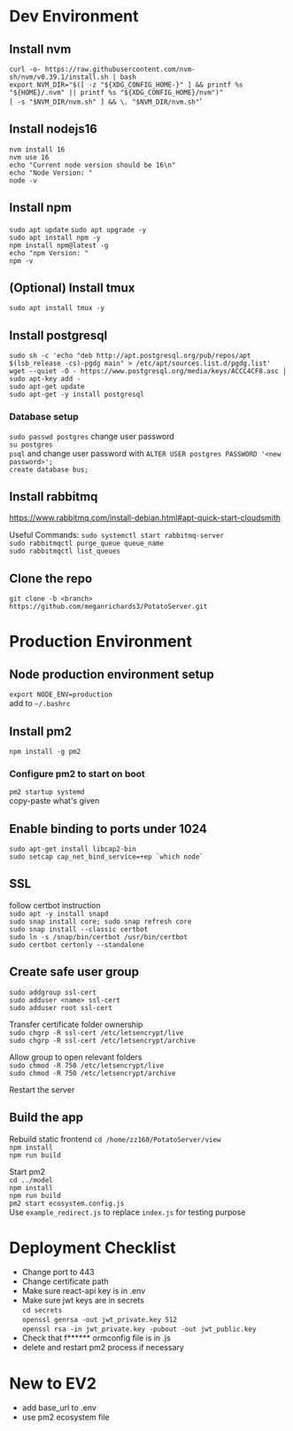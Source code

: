 # Dev Environment

## Install nvm

`curl -o- https://raw.githubusercontent.com/nvm-sh/nvm/v0.39.1/install.sh | bash`  
`export NVM_DIR="$([ -z "${XDG_CONFIG_HOME-}" ] && printf %s "${HOME}/.nvm" || printf %s "${XDG_CONFIG_HOME}/nvm")"`  
`[ -s "$NVM_DIR/nvm.sh" ] && \. "$NVM_DIR/nvm.sh"`'

## Install nodejs16

`nvm install 16`  
`nvm use 16`  
`echo "Current node version should be 16\n"`  
`echo "Node Version: "`  
`node -v`

## Install npm

`sudo apt update`
`sudo apt upgrade -y`  
`sudo apt install npm -y`  
`npm install npm@latest -g`  
`echo "npm Version: "`  
`npm -v`

## (Optional) Install tmux

`sudo apt install tmux -y`

## Install postgresql

`sudo sh -c 'echo "deb http://apt.postgresql.org/pub/repos/apt $(lsb_release -cs)-pgdg main" > /etc/apt/sources.list.d/pgdg.list'`  
`wget --quiet -O - https://www.postgresql.org/media/keys/ACCC4CF8.asc | sudo apt-key add -`  
`sudo apt-get update`  
`sudo apt-get -y install postgresql`

### Database setup

`sudo passwd postgres` change user password  
`su postgres`  
`psql` and change user password with `ALTER USER postgres PASSWORD '<new password>';`  
`create database bus;`

## Install rabbitmq

https://www.rabbitmq.com/install-debian.html#apt-quick-start-cloudsmith

Useful Commands:
`sudo systemctl start rabbitmq-server`  
`sudo rabbitmqctl purge_queue queue_name`  
`sudo rabbitmqctl list_queues`

## Clone the repo

`git clone -b <branch> https://github.com/meganrichards3/PotatoServer.git`

# Production Environment

## Node production environment setup

`export NODE_ENV=production`  
add to `~/.bashrc`

## Install pm2

`npm install -g pm2`

### Configure pm2 to start on boot

`pm2 startup systemd`  
copy-paste what's given

## Enable binding to ports under 1024

`sudo apt-get install libcap2-bin`  
`` sudo setcap cap_net_bind_service=+ep `which node`  ``

## SSL

follow certbot instruction  
`sudo apt -y install snapd`  
`sudo snap install core; sudo snap refresh core`  
`sudo snap install --classic certbot`  
`sudo ln -s /snap/bin/certbot /usr/bin/certbot`  
`sudo certbot certonly --standalone`

## Create safe user group

`sudo addgroup ssl-cert`  
`sudo adduser <name> ssl-cert`  
`sudo adduser root ssl-cert`

Transfer certificate folder ownership  
`sudo chgrp -R ssl-cert /etc/letsencrypt/live`  
`sudo chgrp -R ssl-cert /etc/letsencrypt/archive`

Allow group to open relevant folders  
`sudo chmod -R 750 /etc/letsencrypt/live`  
`sudo chmod -R 750 /etc/letsencrypt/archive`

Restart the server

## Build the app

Rebuild static frontend
`cd /home/zz160/PotatoServer/view`  
`npm install`  
`npm run build`

Start pm2  
`cd ../model`  
`npm install`  
`npm run build`  
`pm2 start ecosystem.config.js `  
Use `example_redirect.js` to replace `index.js` for testing purpose

# Deployment Checklist

- Change port to 443
- Change certificate path
- Make sure react-api key is in .env
- Make sure jwt keys are in secrets  
  `cd secrets`  
  `openssl genrsa -out jwt_private.key 512`  
  `openssl rsa -in jwt_private.key -pubout -out jwt_public.key`
- Check that f**\*\*** ormconfig file is in .js
- delete and restart pm2 process if necessary

# New to EV2 
- add base_url to .env
- use pm2 ecosystem file 
